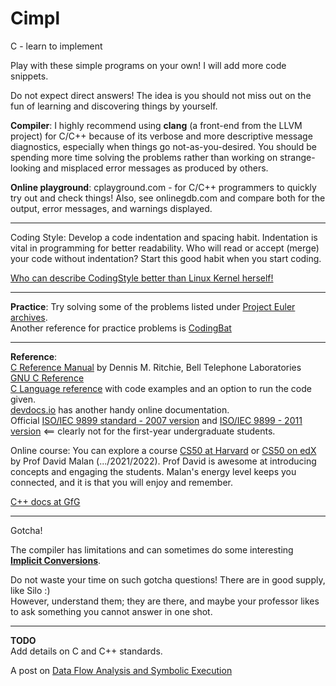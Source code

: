 # Cimpl
C - learn to implement

Play with these simple programs on your own! I will add more code snippets. 

Do not expect direct answers! The idea is you should not miss out on the fun of learning and discovering things by yourself.   

**Compiler**: I highly recommend using **clang** (a front-end from the LLVM project) for C/C++ because of its verbose and more descriptive message diagnostics, especially when things go not-as-you-desired. You should be spending more time solving the problems rather than working on strange-looking and misplaced error messages as produced by others.   

**Online playground**: cplayground.com - for C/C++ programmers to quickly try out and check things! Also, see onlinegdb.com and compare both for the output, error messages, and warnings displayed.    

---- 

Coding Style: Develop a code indentation and spacing habit. Indentation is vital in programming for better readability. Who will read or accept (merge) your code without indentation? Start this good habit when you start coding.    

[Who can describe CodingStyle better than Linux Kernel herself!](https://www.kernel.org/doc/html/v4.10/process/coding-style.html)    

---- 

**Practice**: 
Try solving some of the problems listed under [Project Euler archives](https://projecteuler.net/archives).   
Another reference for practice problems is [CodingBat](https://codingbat.com/java)   

---- 

**Reference**:   
[C Reference Manual](https://www.bell-labs.com/usr/dmr/www/cman.pdf) by Dennis M. Ritchie, Bell Telephone Laboratories    
[GNU C Reference](https://www.gnu.org/software/gnu-c-manual/gnu-c-manual.html)    
[C Language reference](https://en.cppreference.com/w/c/language) with code examples and an option to run the code given.    
[devdocs.io](https://devdocs.io/c/types/limits) has another handy online documentation.    
Official [ISO/IEC 9899 standard - 2007 version](https://www.open-std.org/jtc1/sc22/wg14/www/docs/n1256.pdf) and [ISO/IEC 9899 - 2011 version](https://www.open-std.org/jtc1/sc22/wg14/www/docs/n1570.pdf) <== clearly not for the first-year undergraduate students.    

Online course: You can explore a course [CS50 at Harvard](https://cs50.harvard.edu/) or [CS50 on edX](https://www.edx.org/cs50) by Prof David Malan (.../2021/2022). Prof David is awesome at introducing concepts and engaging the students. Malan's energy level keeps you connected, and it is that you will enjoy and remember.     


[C++ docs at GfG](https://www.geeksforgeeks.org/c-plus-plus/)    

----

Gotcha!    

The compiler has limitations and can sometimes do some interesting [**Implicit Conversions**](https://learn.microsoft.com/en-us/cpp/c-language/assignment-conversions?view=msvc-170).    

Do not waste your time on such gotcha questions! There are in good supply, like Silo :)    
However, understand them; they are there, and maybe your professor likes to ask something you cannot answer in one shot.    

---- 

**TODO**    
Add details on C and C++ standards.   

A post on [Data Flow Analysis and Symbolic Execution](https://clang.llvm.org/docs/DataFlowAnalysisIntro.html)   
